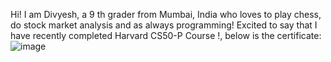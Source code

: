 Hi! I am Divyesh, a 9 th grader from Mumbai, India who loves to play chess, do stock market analysis and as always programming! 
Excited to say that I have recently completed Harvard CS50-P Course !, below is the certificate: 
![image](https://github.com/dvgfrom2010/dvgfrom2010/assets/167977644/b750231f-cdb6-4e56-8d7c-d20cf43c62e8)
